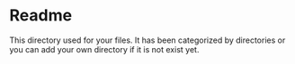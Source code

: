# Readme

This directory used for your files. It has been categorized by directories or you can add your own directory if it is not exist yet.
